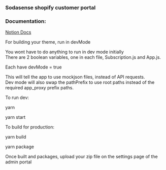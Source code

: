 ### Sodasense shopify customer portal

### Documentation:

[Notion Docs](https://www.notion.so/sodasense/Shopify-Fill-Station-App-3e3ab6fc53de4e8995c135d211d3000a)


For building your theme, run in devMode
 
You wont have to do anything to run in dev mode initially  
There are 2 boolean variables, one in each file, Subscription.js and App.js.  

Each have devMode = true

This will tell the app to use mockjson files, instead of API requests.   
Dev mode will also swap the pathPrefix to use root paths instead of the required app_proxy prefix paths.   

To run dev:

yarn 

yarn start



To build for production:

yarn build

yarn package


Once built and packages, upload your zip file on the settings page of the admin portal


